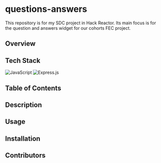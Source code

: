 # questions-answers
This repository is for my SDC project in Hack Reactor. Its main focus is for the question and answers widget for our cohorts FEC project. 




## Overview


## Tech Stack
![JavaScript](https://img.shields.io/badge/javascript-%23323330.svg?style=for-the-badge&logo=javascript&logoColor=%23F7DF1E) ![Express.js](https://img.shields.io/badge/express.js-%23404d59.svg?style=for-the-badge&logo=express&logoColor=%2361DAFB)

## Table of Contents

## Description 

## Usage

## Installation 

## Contributors 


